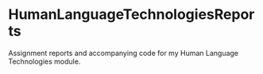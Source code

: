 # HumanLanguageTechnologiesReports
 Assignment reports and accompanying code for my Human Language Technologies module.
